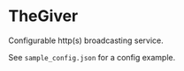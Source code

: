 # TheGiver
Configurable http(s) broadcasting service.

See `sample_config.json` for a config example.